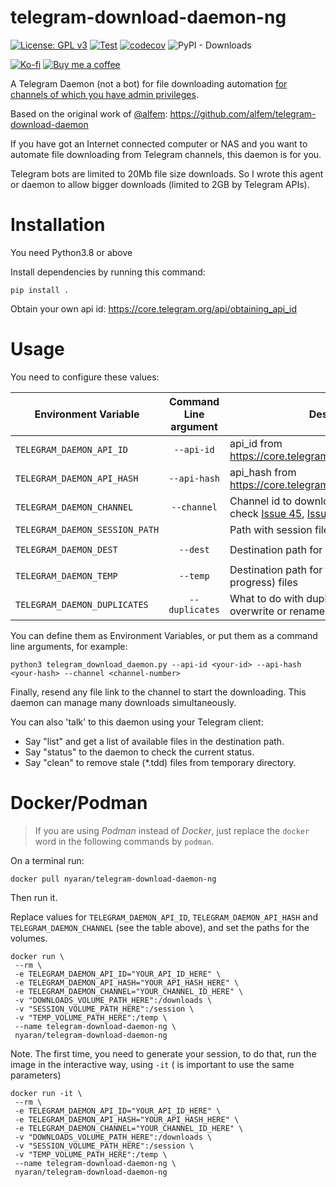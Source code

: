 # telegram-download-daemon-ng

[![License: GPL v3](https://img.shields.io/badge/License-GPL%20v3-blue.svg)](https://www.gnu.org/licenses/gpl-3.0)
[![Test](https://github.com/Nyaran/telegram-download-daemon-ng/actions/workflows/test.yml/badge.svg)](https://github.com/Nyaran/telegram-download-daemon-ng/actions/workflows/test.yml)
[![codecov](https://codecov.io/gh/Nyaran/telegram-download-daemon-ng/branch/main/graph/badge.svg?token=JAAQ2DCW9D)](https://codecov.io/gh/Nyaran/telegram-download-daemon-ng)
![PyPI - Downloads](https://img.shields.io/pypi/dw/telegram-download-daemon-ng)

[![Ko-fi](https://img.shields.io/badge/Ko--fi-Nyaran-blue?logo=ko-fi)](https://ko-fi.com/nyaran)
[![Buy me a coffee](https://img.shields.io/badge/Buy%20me%20a%20coffee-Nyaran-blue?logo=buy-me-a-coffee)](https://www.buymeacoffee.com/nyaran)

A Telegram Daemon (not a bot) for file downloading
automation [for channels of which you have admin privileges](https://github.com/alfem/telegram-download-daemon/issues/48).

Based on the original work of [@alfem](https://github.com/alfem): https://github.com/alfem/telegram-download-daemon

If you have got an Internet connected computer or NAS and you want to automate file downloading from Telegram channels,
this daemon is for you.

Telegram bots are limited to 20Mb file size downloads. So I wrote this agent or daemon to allow bigger downloads
(limited to 2GB by Telegram APIs).

# Installation

You need Python3.8 or above

Install dependencies by running this command:

```shell
pip install .
```

Obtain your own api id: https://core.telegram.org/api/obtaining_api_id

# Usage

You need to configure these values:

| Environment Variable           | Command Line argument | Description                                                                                                                                                                                                                                                                 | Default Value         |
|--------------------------------|:---------------------:|-----------------------------------------------------------------------------------------------------------------------------------------------------------------------------------------------------------------------------------------------------------------------------|-----------------------|
| `TELEGRAM_DAEMON_API_ID`       |      `--api-id`       | api_id from https://core.telegram.org/api/obtaining_api_id                                                                                                                                                                                                                  |                       |
| `TELEGRAM_DAEMON_API_HASH`     |     `--api-hash`      | api_hash from https://core.telegram.org/api/obtaining_api_id                                                                                                                                                                                                                |                       |
| `TELEGRAM_DAEMON_CHANNEL`      |      `--channel`      | Channel id to download from it (Please, check [Issue 45](https://github.com/alfem/telegram-download-daemon/issues/45), [Issue 48](https://github.com/alfem/telegram-download-daemon/issues/48) and [Issue 73](https://github.com/alfem/telegram-download-daemon/issues/73)) |                       |
| `TELEGRAM_DAEMON_SESSION_PATH` |                       | Path with session files                                                                                                                                                                                                                                                     |                       |
| `TELEGRAM_DAEMON_DEST`         |       `--dest`        | Destination path for downloaded files                                                                                                                                                                                                                                       | `/telegram-downloads` |
| `TELEGRAM_DAEMON_TEMP`         |       `--temp`        | Destination path for temporary (download in progress) files                                                                                                                                                                                                                 | use --dest            |
| `TELEGRAM_DAEMON_DUPLICATES`   |    `--duplicates`     | What to do with duplicated files: ignore, overwrite or rename them                                                                                                                                                                                                          | rename                |

You can define them as Environment Variables, or put them as a command line arguments, for example:

```shell
python3 telegram_download_daemon.py --api-id <your-id> --api-hash <your-hash> --channel <channel-number>
```

Finally, resend any file link to the channel to start the downloading. This daemon can manage many downloads
simultaneously.

You can also 'talk' to this daemon using your Telegram client:

* Say "list" and get a list of available files in the destination path.
* Say "status" to the daemon to check the current status.
* Say "clean" to remove stale (*.tdd) files from temporary directory.

# Docker/Podman

> If you are using *Podman* instead of *Docker*, just replace the `docker` word in the following commands by `podman`.

On a terminal run:

```shell
docker pull nyaran/telegram-download-daemon-ng
```

Then run it.

Replace values for `TELEGRAM_DAEMON_API_ID`, `TELEGRAM_DAEMON_API_HASH` and `TELEGRAM_DAEMON_CHANNEL` (see the table
above), and set the paths for the volumes.

```shell
docker run \
 --rm \
 -e TELEGRAM_DAEMON_API_ID="YOUR_API_ID_HERE" \
 -e TELEGRAM_DAEMON_API_HASH="YOUR_API_HASH_HERE" \
 -e TELEGRAM_DAEMON_CHANNEL="YOUR_CHANNEL_ID_HERE" \
 -v "DOWNLOADS_VOLUME_PATH_HERE":/downloads \
 -v "SESSION_VOLUME_PATH_HERE":/session \
 -v "TEMP_VOLUME_PATH_HERE":/temp \
 --name telegram-download-daemon-ng \
 nyaran/telegram-download-daemon-ng
```

Note. The first time, you need to generate your session, to do that, run the image in the interactive way, using `-it` (
is important
to use the same parameters)

```shell
docker run -it \
 --rm \
 -e TELEGRAM_DAEMON_API_ID="YOUR_API_ID_HERE" \
 -e TELEGRAM_DAEMON_API_HASH="YOUR_API_HASH_HERE" \
 -e TELEGRAM_DAEMON_CHANNEL="YOUR_CHANNEL_ID_HERE" \
 -v "DOWNLOADS_VOLUME_PATH_HERE":/downloads \
 -v "SESSION_VOLUME_PATH_HERE":/session \
 -v "TEMP_VOLUME_PATH_HERE":/temp \
 --name telegram-download-daemon-ng \
 nyaran/telegram-download-daemon-ng
```
